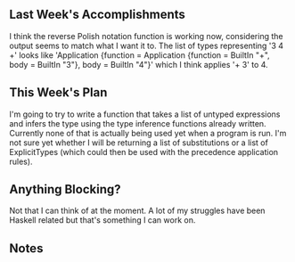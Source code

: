 ## Last Week's Accomplishments

<!-- > In this section, you can write about what you accomplished in the previous week. -->

<!-- > This past week, I was able to implement the the dialog box for creating a new user in the front end. I \ -->
<!-- > learned how to send requests in JavaScript to the backend API. -->

I think the reverse Polish notation function is working now, considering the output seems to match what I want it to. The
list of types representing '3 4 +' looks like
'Application {function = Application {function = BuiltIn "+", body = BuiltIn "3"}, body = BuiltIn "4"}' which I think applies
'+ 3' to 4.

## This Week's Plan

<!-- > In this section, you can write about what you have planned for next week. -->

<!-- > After my accomplishments from last week, I plan to add accessibility features to the user creation dialog box. \ -->
<!-- > I also plan on attending the git workshop this week. -->

I'm going to try to write a function that takes a list of untyped expressions and infers the type using the type inference
functions already written. Currently none of that is actually being used yet when a program is run. I'm not sure yet whether
I will be returning a list of substitutions or a list of ExplicitTypes (which could then be used with the precedence
application rules).

## Anything Blocking?

<!-- > In this section, you can write about any blockers that you are having trouble in the project. -->

<!-- > I don't know how to test the accessibility features I am going to be implementing this week, so i am going to \ -->
<!-- > ask my mentors if they have any suggestions. -->
Not that I can think of at the moment. A lot of my struggles have been Haskell related but that's something I can work on.

## Notes

<!-- > This is an optional section for any sort of information that does not fall under any of the other categories. -->
